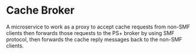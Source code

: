 # Cache Broker

A microservice to work as a proxy to accept cache requests from non-SMF clients then forwards those requests to the PS+ broker by using SMF protocol, then forwards the cache reply messages back to the non-SMF clients.
